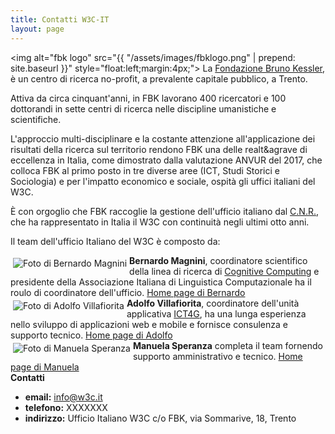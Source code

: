 ```yaml
---
title: Contatti W3C-IT
layout: page
---
```

<img alt="fbk logo" src="{{ "/assets/images/fbklogo.png" | prepend:
site.baseurl }}" style="float:left;margin:4px;">
La [Fondazione Bruno Kessler](http://www.fbk.eu), &egrave; un centro
di ricerca no-profit, a prevalente capitale pubblico, a Trento.

Attiva da circa cinquant'anni, in FBK lavorano 400 ricercatori e 100
dottorandi in sette centri di ricerca nelle discipline umanistiche e
scientifiche.

L'approccio multi-disciplinare e la costante attenzione
all'applicazione dei risultati della ricerca sul territorio rendono
FBK una delle realt&agrave di eccellenza in Italia, come dimostrato
dalla valutazione ANVUR del 2017, che colloca FBK al primo posto in
tre diverse aree (ICT, Studi Storici e Sociologia) e per l'impatto
economico e sociale, ospit&agrave; gli uffici italiani del W3C.

&Egrave; con orgoglio che FBK raccoglie la gestione dell'ufficio
italiano dal [C.N.R.](http://www.cnr.it), che ha rappresentato in
Italia il W3C con continuit&agrave; negli ultimi otto anni.

Il team dell'ufficio Italiano del W3C &egrave; composto da:

<div style="overflow:auto" class="tMarginLg">
<img alt="Foto di Bernardo Magnini" src="{{ "/assets/images/magnini.jpg" | prepend: site.baseurl }}" style="float:left;margin:4px;">
<strong>Bernardo Magnini</strong>, coordinatore scientifico della linea di ricerca
di <a href="http://ict.fbk.eu/cognitive-computing">Cognitive Computing</a> e
presidente della Associazione Italiana di Linguistica Computazionale
ha il roulo di coordinatore
dell'ufficio.
<a href="http://hlt-nlp.fbk.eu/people/profile/magnini">Home page di Bernardo</a>
</div>

<div style="overflow:auto" class="tMarginLg">
<img alt="Foto di Adolfo Villafiorita" src="{{ "/assets/images/adolfo.jpg" | prepend: site.baseurl }}" style="float:left;margin:4px;"> 
<strong>Adolfo Villafiorita</strong>, coordinatore dell'unit&agrave;
applicativa <a href="http://www.ict4g.org">ICT4G</a>, ha una lunga esperienza
nello sviluppo di applicazioni web e mobile e fornisce consulenza e
supporto
tecnico. <a href="http://ict4g.org/home/profile/adolfo-villafiorita.html">Home page di Adolfo</a>
</div>

<div style="overflow:auto" class="tMarginLg">
<img alt="Foto di Manuela Speranza" src="{{ "/assets/images/manspera.jpg" | prepend: site.baseurl }}" style="float:left;margin:4px;"> 
<strong>Manuela Speranza</strong> completa il team fornendo supporto amministrativo
e tecnico. <a href="http://hlt-nlp.fbk.eu/people/profile/manspera">Home page di Manuela</a>
</div>

<div style="overflow:auto" class="tMarginLg">
<strong>Contatti</strong>

<ul>
<li><strong>email:</strong> <a href="mailto:w3c@w3c.it">info@w3c.it</a></li>
<li><strong>telefono:</strong> XXXXXXX</li>
<li><strong>indirizzo:</strong> Ufficio Italiano W3C c/o FBK, via Sommarive, 18, Trento</li>
</ul>

</div>
